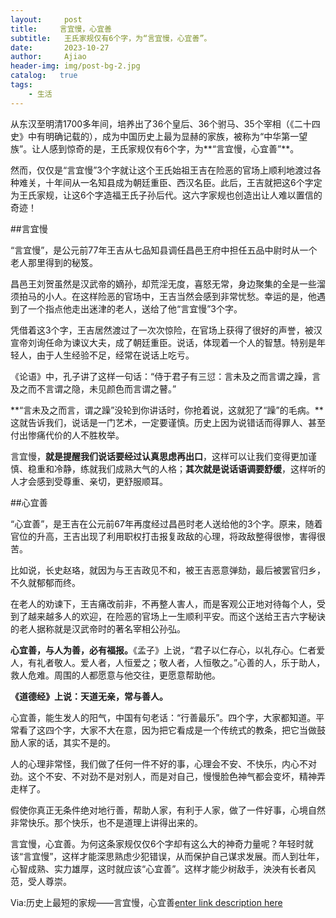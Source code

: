 ```yaml
---
layout:     post
title:     言宜慢，心宜善
subtitle:   王氏家规仅有6个字，为“言宜慢，心宜善”。
date:       2023-10-27
author:     Ajiao
header-img: img/post-bg-2.jpg
catalog:   true
tags:
    - 生活
---
```


从东汉至明清1700多年间，培养出了36个皇后、36个驸马、35个宰相（《二十四史》中有明确记载的），成为中国历史上最为显赫的家族，被称为“中华第一望族”。让人感到惊奇的是，王氏家规仅有6个字，为**“言宜慢，心宜善”**。

然而，仅仅是“言宜慢”3个字就让这个王氏始祖王吉在险恶的官场上顺利地渡过各种难关，十年间从一名知县成为朝廷重臣、西汉名臣。此后，王吉就把这6个字定为王氏家规，让这6个字造福王氏子孙后代。这六字家规也创造出让人难以置信的奇迹！

##言宜慢

“言宜慢”，是公元前77年王吉从七品知县调任昌邑王府中担任五品中尉时从一个老人那里得到的秘笈。

昌邑王刘贺虽然是汉武帝的嫡孙，却荒淫无度，喜怒无常，身边聚集的全是一些溜须拍马的小人。在这样险恶的官场中，王吉当然会感到非常忧愁。幸运的是，他遇到了一个指点他走出迷津的老人，送给了他“言宜慢”3个字。

凭借着这3个字，王吉居然渡过了一次次惊险，在官场上获得了很好的声誉，被汉宣帝刘询任命为谏议大夫，成了朝廷重臣。说话，体现着一个人的智慧。特别是年轻人，由于人生经验不足，经常在说话上吃亏。

《论语》中，孔子讲了这样一句话：“侍于君子有三愆：言未及之而言谓之躁，言及之而不言谓之隐，未见颜色而言谓之瞽。”

**“言未及之而言，谓之躁”没轮到你讲话时，你抢着说，这就犯了“躁”的毛病。**这就告诉我们，说话是一门艺术，一定要谨慎。历史上因为说错话而得罪人、甚至付出惨痛代价的人不胜枚举。

言宜慢，**就是提醒我们说话要经过认真思虑再出口**，这样可以让我们变得更加谨慎、稳重和冷静，练就我们成熟大气的人格；**其次就是说话语调要舒缓**，这样听的人才会感到受尊重、亲切，更舒服顺耳。

##心宜善

“心宜善”，是王吉在公元前67年再度经过昌邑时老人送给他的3个字。原来，随着官位的升高，王吉出现了利用职权打击报复政敌的心理，将政敌整得很惨，害得很苦。

比如说，长史赵珞，就因为与王吉政见不和，被王吉恶意弹劾，最后被罢官归乡，不久就郁郁而终。

在老人的劝谏下，王吉痛改前非，不再整人害人，而是客观公正地对待每个人，受到了越来越多人的欢迎，在险恶的官场上一生顺利平安。而这个送给王吉六字秘诀的老人据称就是汉武帝时的著名宰相公孙弘。

**心宜善，与人为善，必有福报。**《孟子》上说，“君子以仁存心，以礼存心。仁者爱人，有礼者敬人。爱人者，人恒爱之；敬人者，人恒敬之。”心善的人，乐于助人，救人危难。周围的人都愿意与他交往，更愿意帮助他。

**《道德经》上说：天道无亲，常与善人。**

心宜善，能生发人的阳气，中国有句老话：“行善最乐”。四个字，大家都知道。平常看了这四个字，大家不大在意，因为把它看成是一个传统式的教条，把它当做鼓励人家的话，其实不是的。

人的心理非常怪，我们做了任何一件不好的事，心理会不安、不快乐，内心不对劲。这个不安、不对劲不是对别人，而是对自己，慢慢脸色神气都会变坏，精神弄走样了。

假使你真正无条件绝对地行善，帮助人家，有利于人家，做了一件好事，心境自然非常快乐。那个快乐，也不是道理上讲得出来的。

言宜慢，心宜善。为何这条家规仅仅6个字却有这么大的神奇力量呢？年轻时就该“言宜慢”，这样才能深思熟虑少犯错误，从而保护自己谋求发展。而人到壮年，心智成熟、实力雄厚，这时就应该“心宜善”。这样才能少树敌手，泱泱有长者风范，受人尊崇。

Via:历史上最短的家规——言宜慢，心宜善[enter link description here](https://m.thepaper.cn/baijiahao_20362648)

